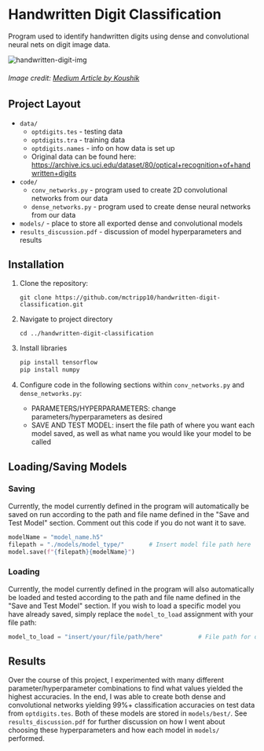 # Handwritten Digit Classification

Program used to identify handwritten digits using dense and convolutional neural nets on digit image data.

![handwritten-digit-img](https://miro.medium.com/v2/resize:fit:720/format:webp/1*SfRJNb5dOOPZYEFY5jDRqA.png)
###### Image credit: [Medium Article by Koushik](https://medium.com/@koushikkushal95/mnist-hand-written-digit-classification-using-neural-network-from-scratch-54da85712a06)

## Project Layout

- `data/`
	- `optdigits.tes` - testing data
	- `optdigits.tra` - training data
	- `optdigits.names` - info on how data is set up
	-  Original data can be found here: https://archive.ics.uci.edu/dataset/80/optical+recognition+of+handwritten+digits
 - `code/`
	- `conv_networks.py` - program used to create 2D convolutional networks from our data
	- `dense_networks.py` - program used to create dense neural networks from our data
 - `models/` - place to store all exported dense and convolutional models
 - `results_discussion.pdf` - discussion of model hyperparameters and results

## Installation

1. Clone the repository:
   ```
   git clone https://github.com/mctripp10/handwritten-digit-classification.git
   ```
   
2. Navigate to project directory
   ```
   cd ../handwritten-digit-classification
   ```
   
3. Install libraries
   ```bash
   pip install tensorflow
   pip install numpy
   ```

4. Configure code in the following sections within `conv_networks.py` and `dense_networks.py`:
   - PARAMETERS/HYPERPARAMETERS: change parameters/hyperparameters as desired
   - SAVE AND TEST MODEL: insert the file path of where you want each model saved, as 
well as what name you would like your model to be called

## Loading/Saving Models

### Saving
Currently, the model currently defined in the program will automatically be saved on run according to the path and file name defined in the "Save and Test Model" section. 
Comment out this code if you do not want it to save.
```Python
modelName = "model_name.h5"
filepath = "./models/model_type/"       # Insert model file path here
model.save(f"{filepath}{modelName}")
```
 ### Loading
 Currently, the model currently defined in the program will also automatically be loaded and tested according to the path and file name defined in the "Save and Test Model"
 section. If you wish to load a specific model you have already saved, simply replace the `model_to_load` assignment with your file path:
 ```Python
model_to_load = "insert/your/file/path/here"          # File path for desired model to load and test
```

## Results
Over the course of this project, I experimented with many different parameter/hyperparameter combinations 
to find what values yielded the highest accuracies. In the end, I was able to create both dense and convolutional
networks yielding 99%+ classification accuracies on test data from `optdigits.tes`. Both of these models are stored
in `models/best/`. See `results_discussion.pdf` for further discussion on how I went about choosing these 
hyperparameters and how each model in `models/` performed. 
